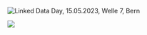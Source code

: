 ![Linked Data Day, 15.05.2023, Welle 7, Bern](/static-assets/img/linked-data-day-2024-fr.png)

![   ](/static-assets/img/white-space-2.jpg)
